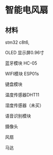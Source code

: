 # 智能电风扇   

## 材料

stm32 c8t6,

OLED 显示屏0.96寸

蓝牙模块  HC-05

WIFI模块   ESP01s

键盘模块

温度传感器DHT11

湿度传感器（未买）

语音识别模块

摄像头

风扇

马达


